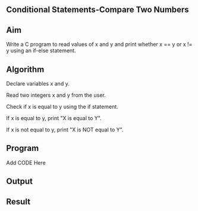 ## Conditional Statements-Compare Two Numbers
## Aim
Write a C program to read values of x and y and print whether x == y or x != y using an if-else statement.

## Algorithm
Declare variables x and y.

Read two integers x and y from the user.

Check if x is equal to y using the if statement.

If x is equal to y, print "X is equal to Y".

If x is not equal to y, print "X is NOT equal to Y".

## Program
Add  CODE Here

## Output

## Result
